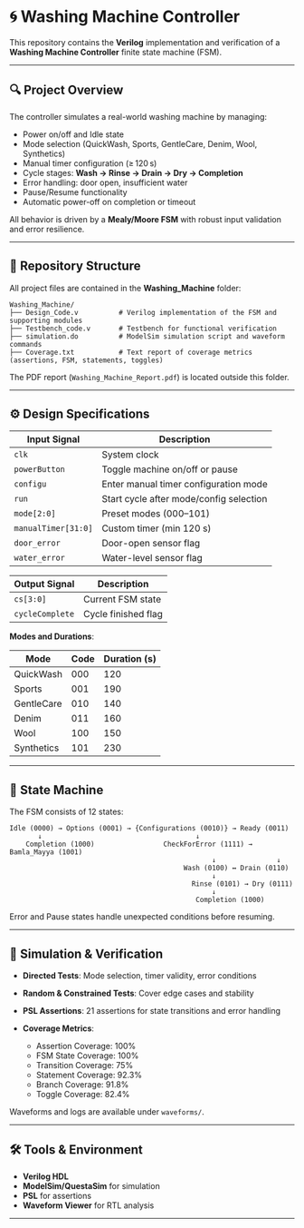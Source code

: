 # 🌀 Washing Machine Controller

This repository contains the **Verilog** implementation and verification of a **Washing Machine Controller** finite state machine (FSM).

---

## 🔍 Project Overview

The controller simulates a real-world washing machine by managing:

* Power on/off and Idle state
* Mode selection (QuickWash, Sports, GentleCare, Denim, Wool, Synthetics)
* Manual timer configuration (≥ 120 s)
* Cycle stages: **Wash → Rinse → Drain → Dry → Completion**
* Error handling: door open, insufficient water
* Pause/Resume functionality
* Automatic power-off on completion or timeout

All behavior is driven by a **Mealy/Moore FSM** with robust input validation and error resilience.

---

## 📁 Repository Structure

All project files are contained in the **Washing\_Machine** folder:

```
Washing_Machine/
├── Design_Code.v          # Verilog implementation of the FSM and supporting modules
├── Testbench_code.v       # Testbench for functional verification
├── simulation.do          # ModelSim simulation script and waveform commands
├── Coverage.txt           # Text report of coverage metrics (assertions, FSM, statements, toggles)
```

The PDF report (`Washing_Machine_Report.pdf`) is located outside this folder.

---

## ⚙️ Design Specifications

| Input Signal        | Description                             |
| ------------------- | --------------------------------------- |
| `clk`               | System clock                            |
| `powerButton`       | Toggle machine on/off or pause          |
| `configu`           | Enter manual timer configuration mode   |
| `run`               | Start cycle after mode/config selection |
| `mode[2:0]`         | Preset modes (000–101)                  |
| `manualTimer[31:0]` | Custom timer (min 120 s)                |
| `door_error`        | Door-open sensor flag                   |
| `water_error`       | Water-level sensor flag                 |

| Output Signal   | Description         |
| --------------- | ------------------- |
| `cs[3:0]`       | Current FSM state   |
| `cycleComplete` | Cycle finished flag |

**Modes and Durations**:

| Mode       | Code | Duration (s) |
| ---------- | ---- | ------------ |
| QuickWash  | 000  | 120          |
| Sports     | 001  | 190          |
| GentleCare | 010  | 140          |
| Denim      | 011  | 160          |
| Wool       | 100  | 150          |
| Synthetics | 101  | 230          |

---

## 🧩 State Machine

The FSM consists of 12 states:

```
Idle (0000) → Options (0001) → {Configurations (0010)} → Ready (0011)
       ↓                                      ↓
    Completion (1000)                 CheckForError (1111) → Bamla_Mayya (1001)
                                                  ↓               ↓
                                           Wash (0100) ↔ Drain (0110)
                                                  ↓
                                             Rinse (0101) → Dry (0111)
                                                  ↓
                                              Completion (1000)
```

Error and Pause states handle unexpected conditions before resuming.

---

## 🧪 Simulation & Verification

* **Directed Tests**: Mode selection, timer validity, error conditions
* **Random & Constrained Tests**: Cover edge cases and stability
* **PSL Assertions**: 21 assertions for state transitions and error handling
* **Coverage Metrics**:

  * Assertion Coverage: 100%
  * FSM State Coverage: 100%
  * Transition Coverage: 75%
  * Statement Coverage: 92.3%
  * Branch Coverage: 91.8%
  * Toggle Coverage: 82.4%

Waveforms and logs are available under `waveforms/`.

---


## 🛠 Tools & Environment

* **Verilog HDL**
* **ModelSim/QuestaSim** for simulation
* **PSL** for assertions
* **Waveform Viewer** for RTL analysis

---

